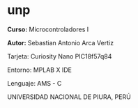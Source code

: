 # unp

**Curso:** Microcontroladores I

**Autor:** Sebastian Antonio Arca Vertiz

Tarjeta: Curiosity Nano PIC18f57q84

Entorno: MPLAB X IDE

Lenguaje: AMS - C

UNIVERSIDAD NACIONAL DE PIURA, PERÚ
